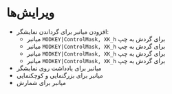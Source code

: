 # ویرایش‌ها


- افزودن میانبر برای گرداندن نمایشگر:
	- میانبر `MODKEY|ControlMask, XK_h` برای گردش به چپ
	- میانبر `MODKEY|ControlMask, XK_h` برای گردش به چپ
	- میانبر `MODKEY|ControlMask, XK_h` برای گردش به چپ
	- میانبر `MODKEY|ControlMask, XK_h` برای گردش به چپ
- میانبر برای یادداشت روی نمایشگر
- میانبر برای بزرگنمایی و کوچکنمایی
- میانبر برای شمارش
